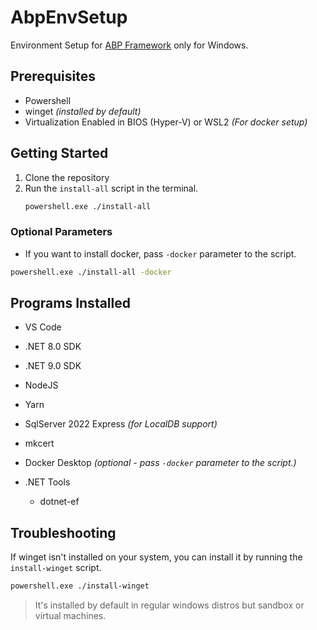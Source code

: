 # AbpEnvSetup
 Environment Setup for [ABP Framework](https://github.com/abpframework/abp) only for Windows.

 ## Prerequisites
 - Powershell
 - winget _(installed by default)_
 - Virtualization Enabled in BIOS (Hyper-V) or WSL2
     _(For docker setup)_


## Getting Started
1. Clone the repository
2. Run the `install-all` script in the terminal.
    ```bash
    powershell.exe ./install-all
    ```

### Optional Parameters
 - If you want to install docker, pass `-docker` parameter to the script.
 ```bash
 powershell.exe ./install-all -docker
 ```

## Programs Installed
- VS Code
- .NET 8.0 SDK
- .NET 9.0 SDK
- NodeJS
- Yarn
- SqlServer 2022 Express _(for LocalDB support)_
- mkcert
- Docker Desktop _(optional - pass `-docker` parameter to the script.)_

- .NET Tools
    - dotnet-ef


## Troubleshooting
If winget isn't installed on your system, you can install it by running the `install-winget` script.

```bash
powershell.exe ./install-winget
```

> It's installed by default in regular windows distros but sandbox or virtual machines.
